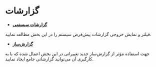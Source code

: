 # گزارشات 

- **[گزارشات سیستمی](https://github.com/1stco/PayamGostarDocs/blob/master/releasenote/2.6.0/SystematicReports.md)** 

فیلتر و نمایش خروجی گزارشات پیش‌فرض سیستم را در این بخش مطالعه نمایید.

- **[گزارش‌ساز](https://github.com/1stco/PayamGostarDocs/blob/master/releasenote/2.6.0/ReportBuilder.md)** 

جهت استفاده مؤثر از گزارش‌ساز جدید تغییراتی در این بخش اعمال شده که با به کارگیری آن می‌توانید گزارشاتی جامع ایجاد نمایید.
